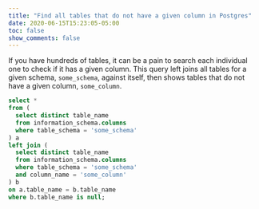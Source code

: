 ```yaml
---
title: "Find all tables that do not have a given column in Postgres"
date: 2020-06-15T15:23:05-05:00
toc: false
show_comments: false
---
```


If you have hundreds of tables, it can be a pain to search each individual one to check if it has a given column. This query left joins all tables for a given schema, `some_schema`, against itself, then shows tables that do not have a given column, `some_column`.

```sql
select *
from (
  select distinct table_name
  from information_schema.columns
  where table_schema = 'some_schema'
) a
left join (
  select distinct table_name
  from information_schema.columns
  where table_schema = 'some_schema'
  and column_name = 'some_column'
) b
on a.table_name = b.table_name
where b.table_name is null;
```
